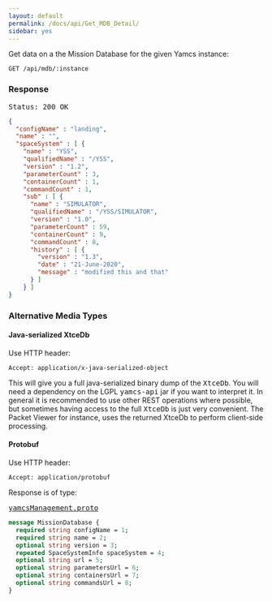 ```yaml
---
layout: default
permalink: /docs/api/Get_MDB_Detail/
sidebar: yes
---
```


Get data on a the Mission Database for the given Yamcs instance:

    GET /api/mdb/:instance


### Response

<pre class="header">Status: 200 OK</pre>
```json
{
  "configName" : "landing",
  "name" : "",
  "spaceSystem" : [ {
    "name" : "YSS",
    "qualifiedName" : "/YSS",
    "version" : "1.2",
    "parameterCount" : 3,
    "containerCount" : 1,
    "commandCount" : 1,
    "sub" : [ {
      "name" : "SIMULATOR",
      "qualifiedName" : "/YSS/SIMULATOR",
      "version" : "1.0",
      "parameterCount" : 59,
      "containerCount" : 9,
      "commandCount" : 8,
      "history" : [ {
        "version" : "1.3",
        "date" : "21-June-2020",
        "message" : "modified this and that"
      } ]
    } ]
}
```

### Alternative Media Types

#### Java-serialized XtceDb

Use HTTP header:

    Accept: application/x-java-serialized-object
    
This will give you a full java-serialized binary dump of the <tt>XtceDb</tt>. You will need a dependency on the LGPL <tt>yamcs-api</tt> jar if you want to interpret it. In general it is recommended to use other REST operations where possible, but sometimes having access to the full <tt>XtceDb</tt> is just very convenient. The Packet Viewer for instance, uses the returned XtceDb to perform client-side processing. 

#### Protobuf

Use HTTP header:

    Accept: application/protobuf
    
Response is of type:

<pre class="r header"><a href="/docs/api/yamcsManagement.proto/">yamcsManagement.proto</a></pre>
```proto
message MissionDatabase {
  required string configName = 1;
  required string name = 2;
  optional string version = 3;
  repeated SpaceSystemInfo spaceSystem = 4;
  optional string url = 5;
  optional string parametersUrl = 6;
  optional string containersUrl = 7;
  optional string commandsUrl = 8;
}
```
